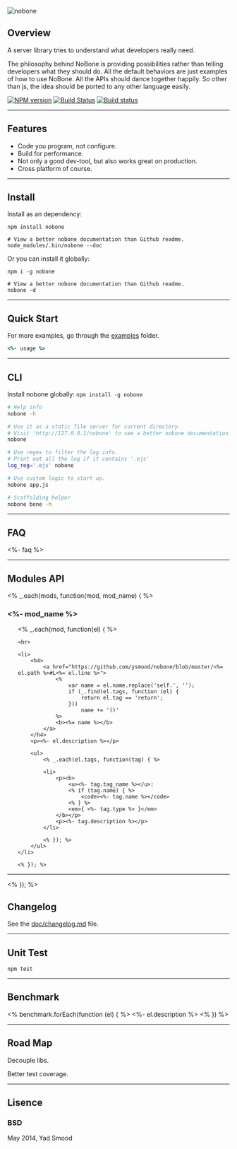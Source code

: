 ![nobone](https://raw.githubusercontent.com/ysmood/nobone/master/assets/img/nobone.png)


## Overview

A server library tries to understand what developers really need.

The philosophy behind NoBone is providing possibilities rather than
telling developers what they should do. All the default behaviors are
just examples of how to use NoBone. All the APIs should dance together
happily. So other than js, the idea should be ported to any other language easily.

[![NPM version](https://badge.fury.io/js/nobone.svg)](http://badge.fury.io/js/nobone) [![Build Status](https://travis-ci.org/ysmood/nobone.svg)](https://travis-ci.org/ysmood/nobone) [![Build status](https://ci.appveyor.com/api/projects/status/5puu5bouyhrmcymj)](https://ci.appveyor.com/project/ysmood/nobone-956)

*****************************************************************************

## Features

* Code you program, not configure.
* Build for performance.
* Not only a good dev-tool, but also works great on production.
* Cross platform of course.

*****************************************************************************

## Install

Install as an dependency:

```shell
npm install nobone

# View a better nobone documentation than Github readme.
node_modules/.bin/nobone --doc
```

Or you can install it globally:

```shell
npm i -g nobone

# View a better nobone documentation than Github readme.
nobone -d
```

*****************************************************************************

## Quick Start

For more examples, go through the [examples](https://github.com/ysmood/nobone/tree/master/examples) folder.

```coffee
<%- usage %>
```

*****************************************************************************

## CLI

Install nobone globally: `npm install -g nobone`

```bash
# Help info
nobone -h

# Use it as a static file server for current directory.
# Visit 'http://127.0.0.1/nobone' to see a better nobone documentation.
nobone

# Use regex to filter the log info.
# Print out all the log if it contains '.ejs'
log_reg='.ejs' nobone

# Use custom logic to start up.
nobone app.js

# Scaffolding helper
nobone bone -h

```

*****************************************************************************

## FAQ

<%- faq %>

*****************************************************************************

## Modules API

<% _.each(mods, function(mod, mod_name) { %>

<h3><%- mod_name %></h3>
<ul>
	<% _.each(mod, function(el) { %>

	<hr>

	<li>
		<h4>
			<a href="https://github.com/ysmood/nobone/blob/master/<%= el.path %>#L<%= el.line %>">
				<%
					var name = el.name.replace('self.', '');
					if (_.find(el.tags, function (el) {
						return el.tag == 'return';
					}))
						name += '()'
				%>
				<b><%= name %></b>
			</a>
		</h4>
		<p><%- el.description %></p>

		<ul>
			<% _.each(el.tags, function(tag) { %>

			<li>
				<p><b>
					<u><%- tag.tag_name %></u>:
					<% if (tag.name) { %>
						<code><%- tag.name %></code>
					<% } %>
					<em>{ <%- tag.type %> }</em>
				</b></p>
				<p><%- tag.description %></p>
			</li>

			<% }); %>
		</ul>
	</li>

	<% }); %>
</ul>

<hr>

<% }); %>

## Changelog

See the [doc/changelog.md](https://github.com/ysmood/nobone/blob/master/doc/changelog.md) file.

*****************************************************************************

## Unit Test

	npm test

*****************************************************************************

## Benchmark

<% benchmark.forEach(function (el) { %>
<%- el.description %>
<% }) %>

*****************************************************************************

## Road Map

Decouple libs.

Better test coverage.

*****************************************************************************

## Lisence

### BSD

May 2014, Yad Smood
